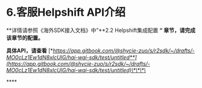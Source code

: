 # 6.客服Helpshift API介绍

**详情请参照《海外SDK接入文档》中”**2.2 Helpshift集成配置 **“ 章节，请完成该章节的配置。**

**具体API，请查看** [**https://app.gitbook.com/@shycie-zuo/s/r2sdk/~/drafts/-MO0cLz1Ew1dN8xlcUlG/hai-wai-sdk/test/untitled**](https://app.gitbook.com/@shycie-zuo/s/r2sdk/~/drafts/-MO0cLz1Ew1dN8xlcUlG/hai-wai-sdk/test/untitled)\*\*\*\*

\*\*\*\*

